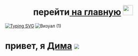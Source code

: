 <h1 align="center">перейти<a href="https://dima455689.github.io/ctrl-c_ctrl-v//" target="_blank"> на главную</a> 
<img src="https://dima455689.github.io/ctrl-c_ctrl-v/" height="32"/></h1>

 <!---Пример кода-->
[![Typing SVG](https://readme-typing-svg.herokuapp.com?color=%2336BCF7&lines=uchi+kuzbass)](https://git.io/typing-svg)
![Визуал (1)](https://github.com/dima455689/ctrl-c_ctrl-v/assets/149286404/3e76ea8d-2730-48da-bd55-1ffe3718a86c)
# привет, я [Дима](https://daniilshat.ru/) ![](https://github.com/blackcater/blackcater/raw/main/images/Hi.gif) 



